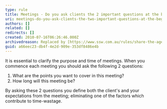 ```yaml
---
type: rule
title: Meetings - Do you ask clients the 2 important questions at the beginning of each meeting?
uri: meetings-do-you-ask-clients-the-two-important-questions-at-the-beginning-of-each-meeting
authors: []
related: []
redirects: []
created: 2010-07-16T06:26:46.000Z
archivedreason: Replaced by [https://www.ssw.com.au/rules/share-the-agenda and https://www.ssw.com.au/rules/start-and-finish-on-time](/share-the-agenda and https://www.ssw.com.au/rules/start-and-finish-on-time)
guid: a66eec23-db4f-4e2d-909e-353df8486e4b
---
```


It is essential to clarify the purpose and time of meetings. When you commence each meeting you should ask the following 2 questions:

<!--endintro-->

1. What are the points you want to cover in this meeting?
2. How long will this meeting be?

By asking these 2 questions you define both the client's and your expectations from the meeting; eliminating one of the factors which contribute to time-wastage.
